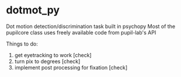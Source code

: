 # dotmot_py
Dot motion detection/discrimination task built in psychopy
Most of the pupilcore class uses freely available code from pupil-lab's API

Things to do:
1. get eyetracking to work [check]
2. turn pix to degrees [check]
3. implement post processing for fixation [check]
	
